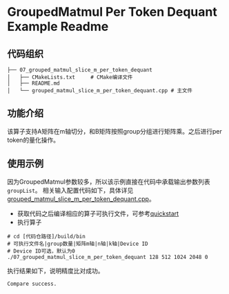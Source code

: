 # GroupedMatmul Per Token Dequant Example Readme
## 代码组织
```
├── 07_grouped_matmul_slice_m_per_token_dequant
│   ├── CMakeLists.txt     # CMake编译文件
│   ├── README.md
│   └── grouped_matmul_slice_m_per_token_dequant.cpp # 主文件
```
## 功能介绍
该算子支持A矩阵在m轴切分，和B矩阵按照group分组进行矩阵乘。之后进行per token的量化操作。
## 使用示例
因为GroupedMatmul参数较多，所以该示例直接在代码中承载输出参数列表`groupList`。
相关输入配置代码如下，具体详见[grouped_matmul_slice_m_per_token_dequant.cpp](grouped_matmul_slice_m_per_token_dequant.cpp)。
- 获取代码之后编译相应的算子可执行文件，可参考[quickstart](../../docs/quickstart.md#算子编译)
- 执行算子
```
# cd [代码仓路径]/build/bin
# 可执行文件名|group数量|矩阵m轴|n轴|k轴|Device ID
# Device ID可选，默认为0
./07_grouped_matmul_slice_m_per_token_dequant 128 512 1024 2048 0
```
执行结果如下，说明精度比对成功。
```
Compare success.
```